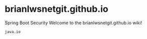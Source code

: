 # brianlwsnetgit.github.io
Spring Boot Security
Welcome to the brianlwsnetgit.github.io wiki!
```
java.io

```
